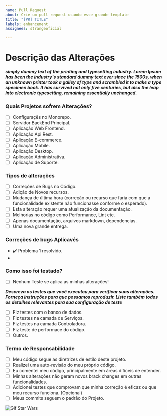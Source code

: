 ```yaml
---
name: Pull Request
about: Crie um pull request usando esse grande template
title: "[PR] TITLE"
labels: enhancement
assignees: strangeoficial

---
```


# Descrição das Alterações

**_simply dummy text of the printing and typesetting industry.
Lorem Ipsum has been the industry's standard dummy text ever since the 1500s,
when an unknown printer took a galley of type and scrambled it to make a type specimen book.
It has survived not only five centuries, but also the leap into electronic typesetting, remaining essentially unchanged._**

### Quais Projetos sofrem Alterações?
<!-- Não delete nenhum item Abaixo Por favor ou pull request será fechado. -->

- [ ] Configuraçẽs no Monorepo.
- [ ] Servidor BackEnd Principal.
- [ ] Aplicação Web Frontend.
- [ ] Aplicação Api Rest.
- [ ] Aplicação E-commerce.
- [ ] Aplicação Mobile.
- [ ] Aplicação Desktop.
- [ ] Aplicação Administrativa.
- [ ] Aplicação de Suporte.

### Tipos de alterações
<!-- Não delete nenhum item Abaixo Por favor ou pull request será fechado. -->

- [ ] Correções de Bugs no Código.
- [ ] Adição de Novos recursos.
- [ ] Mudança de última hora (correção ou recurso que faria com que a funcionalidade existente não funcionasse conforme o esperado).
- [ ] Esta alteração requer uma atualização da documentação.
- [ ] Melhorias no código como Performance, Lint etc.
- [ ] Apenas documentação, arquivos markdown, dependencias.
- [ ] Uma nova grande entrega.

### Correções de bugs Aplicavés
<!-- Copia e cola de acordo com o numero de problemas.-->

* :heavy_check_mark: Problema 1 resolvido.
* <!--Nenhum bug foi corrido aqui.-->

### Como isso foi testado?
<!--Preencha abaixo caso nenhum teste se aplica as alterações feita no projeto.-->

- [ ] Nenhum Teste se aplica as minhas alterações!

**_Descreva os testes que você executou para verificar suas alterações.
Forneça instruções para que possamos reproduzir. Liste também todos os detalhes relevantes para sua configuração de teste_**

- [ ] Fiz testes com o banco de dados.
- [ ] Fiz testes na camada de Serviços.
- [ ] Fiz testes na camada Controladora.
- [ ] Fiz teste de performace do código.
- [ ] Outros.

### Termo de Responsabilidade
<!-- Não delete nenhum item Abaixo Por favor ou pull request será fechado, Seu código será analizado, e essas opção irá ajudar muito. -->

- [ ] Meu código segue as diretrizes de estilo deste projeto.
- [ ] Realizei uma auto-revisão do meu próprio código.
- [ ] Eu comentei meu código, principalmente em áreas difíceis de entender.
- [ ] Minhas alterações não geram novos brack changes em outras funcionalidades.
- [ ] Adicionei testes que comprovam que minha correção é eficaz ou que meu recurso funciona. (Opcional)
- [ ] Meus commits seguem o padrão do Projeto.

![Gif Star Wars](https://i.pinimg.com/originals/2f/2a/be/2f2abef66994f2bf18ad4ed11ced964c.gif)
